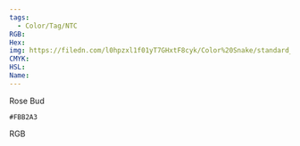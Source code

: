 ```yaml
---
tags:
  - Color/Tag/NTC
RGB:
Hex:
img: https://filedn.com/l0hpzxl1f01yT7GHxtF8cyk/Color%20Snake/standard_csv_to_svg/FBB2A3.svg
CMYK:
HSL:
Name:
---
```

Rose Bud
```palette
#FBB2A3
```
RGB
